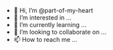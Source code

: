 - 👋 Hi, I’m @part-of-my-heart
- 👀 I’m interested in ...
- 🌱 I’m currently learning ...
- 💞️ I’m looking to collaborate on ...
- 📫 How to reach me ...

<!---
part-of-my-heart/part-of-my-heart is a ✨ special ✨ repository because its `README.md` (this file) appears on your GitHub profile.
You can click the Preview link to take a look at your changes.
--->
